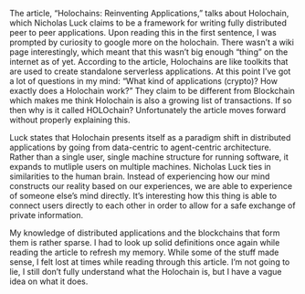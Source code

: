 The article, “Holochains: Reinventing Applications,” talks about Holochain, which Nicholas Luck claims to be a framework for writing fully distributed peer to peer applications. Upon reading this in the first sentence, I was prompted by curiosity to google more on the holochain. There wasn’t a wiki page interestingly, which meant that this wasn’t big enough “thing” on the internet as of yet. According to the article, Holochains are like toolkits that are used to create standalone serverless applications. At this point I’ve got a lot of questions in my mind: “What kind of applications (crypto)? How exactly does a Holochain work?” They claim to be different from Blockchain which makes me think Holochain is also a growing list of transactions. If so then why is it called HOLOchain? Unfortunately the article moves forward without properly explaining this.

Luck states that Holochain presents itself as a paradigm shift in distributed applications by going from data-centric to agent-centric architecture. Rather than a single user, single machine structure for running software, it expands to mutliple users on multiple machines. Nicholas Luck ties in similarities to the human brain. Instead of experiencing how our mind constructs our reality based on our experiences, we are able to experience of someone else’s mind directly. It’s interesting how this thing is able to connect users directly to each other in order to allow for a safe exchange of private information.  

My knowledge of distributed applications and the blockchains that form them is rather sparse. I had to look up solid definitions once again while reading the article to refresh my memory. While some of the stuff made sense, I felt lost at times while reading through this article. I’m not going to lie, I still don’t fully understand what the Holochain is, but I have a vague idea on what it does. 
